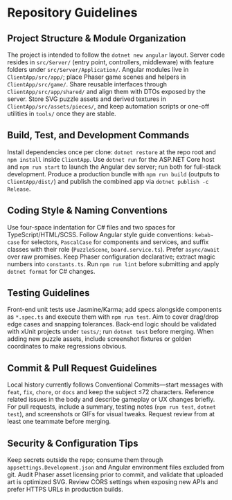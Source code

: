 # Repository Guidelines

## Project Structure & Module Organization
The project is intended to follow the `dotnet new angular` layout. Server code resides in `src/Server/` (entry point, controllers, middleware) with feature folders under `src/Server/Application/`. Angular modules live in `ClientApp/src/app/`; place Phaser game scenes and helpers in `ClientApp/src/game/`. Share reusable interfaces through `ClientApp/src/app/shared/` and align them with DTOs exposed by the server. Store SVG puzzle assets and derived textures in `ClientApp/src/assets/pieces/`, and keep automation scripts or one-off utilities in `tools/` once they are stable.

## Build, Test, and Development Commands
Install dependencies once per clone: `dotnet restore` at the repo root and `npm install` inside `ClientApp`. Use `dotnet run` for the ASP.NET Core host and `npm run start` to launch the Angular dev server; run both for full-stack development. Produce a production bundle with `npm run build` (outputs to `ClientApp/dist/`) and publish the combined app via `dotnet publish -c Release`.

## Coding Style & Naming Conventions
Use four-space indentation for C# files and two spaces for TypeScript/HTML/SCSS. Follow Angular style guide conventions: `kebab-case` for selectors, `PascalCase` for components and services, and suffix classes with their role (`PuzzleScene`, `board.service.ts`). Prefer `async/await` over raw promises. Keep Phaser configuration declarative; extract magic numbers into `constants.ts`. Run `npm run lint` before submitting and apply `dotnet format` for C# changes.

## Testing Guidelines
Front-end unit tests use Jasmine/Karma; add specs alongside components as `*.spec.ts` and execute them with `npm run test`. Aim to cover drag/drop edge cases and snapping tolerances. Back-end logic should be validated with xUnit projects under `tests/`; run `dotnet test` before merging. When adding new puzzle assets, include screenshot fixtures or golden coordinates to make regressions obvious.

## Commit & Pull Request Guidelines
Local history currently follows Conventional Commits—start messages with `feat`, `fix`, `chore`, or `docs` and keep the subject ≤72 characters. Reference related issues in the body and describe gameplay or UX changes briefly. For pull requests, include a summary, testing notes (`npm run test`, `dotnet test`), and screenshots or GIFs for visual tweaks. Request review from at least one teammate before merging.

## Security & Configuration Tips
Keep secrets outside the repo; consume them through `appsettings.Development.json` and Angular environment files excluded from git. Audit Phaser asset licensing prior to commit, and validate that uploaded art is optimized SVG. Review CORS settings when exposing new APIs and prefer HTTPS URLs in production builds.
